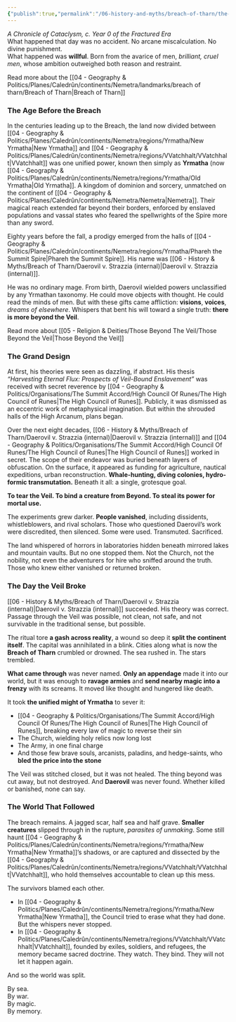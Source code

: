 ```yaml
---
{"publish":true,"permalink":"/06-history-and-myths/breach-of-tharn/the-breach-of-tharn/"}
---
```


_A Chronicle of Cataclysm, c. Year 0 of the Fractured Era_  
What happened that day was no accident. No arcane miscalculation. No divine punishment.  
What happened was **willful**. Born from the avarice of men, _brilliant, cruel men_, whose ambition outweighed both reason and restraint.

Read more about the [[04 - Geography & Politics/Planes/Caledrûn/continents/Nemetra/landmarks/breach of tharn/Breach of Tharn\|Breach of Tharn]]

### The Age Before the Breach
In the centuries leading up to the Breach, the land now divided between [[04 - Geography & Politics/Planes/Caledrûn/continents/Nemetra/regions/Yrmatha/New Yrmatha\|New Yrmatha]] and [[04 - Geography & Politics/Planes/Caledrûn/continents/Nemetra/regions/VVatchhalt/VVatchhalt\|VVatchhalt]] was one unified power, known then simply as **Yrmatha** (now [[04 - Geography & Politics/Planes/Caledrûn/continents/Nemetra/regions/Yrmatha/Old Yrmatha\|Old Yrmatha]]. A kingdom of dominion and sorcery, unmatched on the continent of [[04 - Geography & Politics/Planes/Caledrûn/continents/Nemetra/Nemetra\|Nemetra]]. Their magical reach extended far beyond their borders, enforced by enslaved populations and vassal states who feared the spellwrights of the Spire more than any sword.

Eighty years before the fall, a prodigy emerged from the halls of [[04 - Geography & Politics/Planes/Caledrûn/continents/Nemetra/regions/Yrmatha/Phareh the Summit Spire\|Phareh the Summit Spire]]. His name was [[06 - History & Myths/Breach of Tharn/Daerovil v. Strazzia (internal)\|Daerovil v. Strazzia (internal)]].

He was no ordinary mage. From birth, Daerovil wielded powers unclassified by any Yrmathan taxonomy. He could move objects with thought. He could read the minds of men. But with these gifts came affliction: **visions**, **voices**, _dreams of elsewhere_. Whispers that bent his will toward a single truth: **there is more beyond the Veil**.

Read more about [[05 - Religion & Deities/Those Beyond The Veil/Those Beyond the Veil\|Those Beyond the Veil]]

### The Grand Design
At first, his theories were seen as dazzling, if abstract. His thesis _“Harvesting Eternal Flux: Prospects of Veil-Bound Enslavement”_ was received with secret reverence by [[04 - Geography & Politics/Organisations/The Summit Accord/High Council Of Runes/The High Council of Runes\|The High Council of Runes]]. Publicly, it was dismissed as an eccentric work of metaphysical imagination. But within the shrouded halls of the High Arcanum, plans began.

Over the next eight decades, [[06 - History & Myths/Breach of Tharn/Daerovil v. Strazzia (internal)\|Daerovil v. Strazzia (internal)]] and [[04 - Geography & Politics/Organisations/The Summit Accord/High Council Of Runes/The High Council of Runes\|The High Council of Runes]] worked in secret. The scope of their endeavor was buried beneath layers of obfuscation. On the surface, it appeared as funding for agriculture, nautical expeditions, urban reconstruction. **Whale-hunting, diving colonies, hydro-formic transmutation.** Beneath it all: a single, grotesque goal.

**To tear the Veil. To bind a creature from Beyond. To steal its power for mortal use.**

The experiments grew darker. **People vanished**, including dissidents, whistleblowers, and rival scholars. Those who questioned Daerovil’s work were discredited, then silenced. Some were used. Transmuted. Sacrificed.

The land whispered of horrors in laboratories hidden beneath mirrored lakes and mountain vaults. But no one stopped them. Not the Church, not the nobility, not even the adventurers for hire who sniffed around the truth. Those who knew either vanished or returned broken.

### The Day the Veil Broke
[[06 - History & Myths/Breach of Tharn/Daerovil v. Strazzia (internal)\|Daerovil v. Strazzia (internal)]] succeeded. His theory was correct. Passage through the Veil was possible, not clean, not safe, and not survivable in the traditional sense, but possible.

The ritual tore **a gash across reality**, a wound so deep it **split the continent itself**. The capital was annihilated in a blink. Cities along what is now the **Breach of Tharn** crumbled or drowned. The sea rushed in. The stars trembled.

**What came through** was never named. **Only an appendage** made it into our world, but it was enough to **ravage armies** and **send nearby magic into a frenzy** with its screams. It moved like thought and hungered like death.

It took **the unified might of Yrmatha** to sever it:

- [[04 - Geography & Politics/Organisations/The Summit Accord/High Council Of Runes/The High Council of Runes\|The High Council of Runes]], breaking every law of magic to reverse their sin
- The Church, wielding holy relics now long lost
- The Army, in one final charge
- And those few brave souls, arcanists, paladins, and hedge-saints, who **bled the price into the stone**

The Veil was stitched closed, but it was not healed. The thing beyond was cut away, but not destroyed. And **Daerovil** was never found. Whether killed or banished, none can say.

### The World That Followed
The breach remains. A jagged scar, half sea and half grave. **Smaller creatures** slipped through in the rupture, _parasites of unmaking_. Some still haunt [[04 - Geography & Politics/Planes/Caledrûn/continents/Nemetra/regions/Yrmatha/New Yrmatha\|New Yrmatha]]’s shadows, or are captured and dissected by the [[04 - Geography & Politics/Planes/Caledrûn/continents/Nemetra/regions/VVatchhalt/VVatchhalt\|VVatchhalt]], who hold themselves accountable to clean up this mess.

The survivors blamed each other.
- In [[04 - Geography & Politics/Planes/Caledrûn/continents/Nemetra/regions/Yrmatha/New Yrmatha\|New Yrmatha]], the Council tried to erase what they had done. But the whispers never stopped.
- In [[04 - Geography & Politics/Planes/Caledrûn/continents/Nemetra/regions/VVatchhalt/VVatchhalt\|VVatchhalt]], founded by exiles, soldiers, and refugees, the memory became sacred doctrine. They watch. They bind. They will not let it happen again.

And so the world was split.

By sea.  
By war.  
By magic.  
By memory.